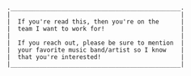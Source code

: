 

    ._______________________________________________.
    |                                               |
    |  If you're read this, then you're on the      |
    |  team I want to work for!                     |
    |                                               |
    |  If you reach out, please be sure to mention  |
    |  your favorite music band/artist so I know    |
    |  that you're interested!                      |
    |_______________________________________________|
